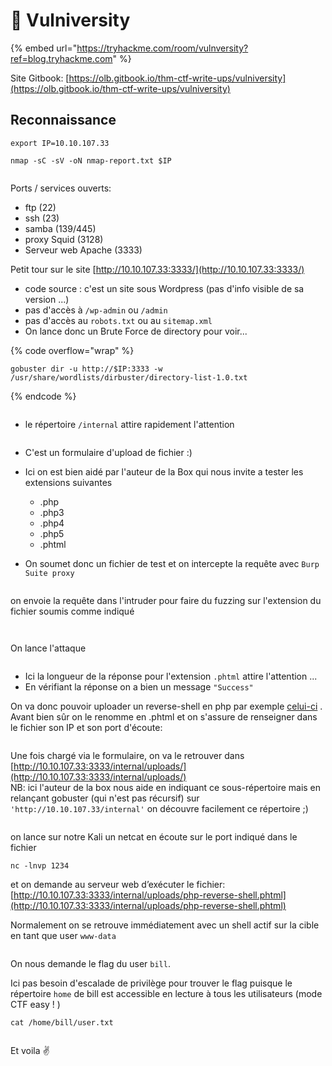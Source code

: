 # 🏫 Vulniversity

{% embed url="https://tryhackme.com/room/vulnversity?ref=blog.tryhackme.com" %}

Site Gitbook: [https://olb.gitbook.io/thm-ctf-write-ups/vulniversity](https://olb.gitbook.io/thm-ctf-write-ups/vulniversity)

## Reconnaissance

```
export IP=10.10.107.33
```

```
nmap -sC -sV -oN nmap-report.txt $IP
```

<figure><img src=".gitbook/assets/image (32).png" alt=""><figcaption></figcaption></figure>

Ports / services ouverts:

* ftp (22)
* ssh (23)
* samba (139/445)
* proxy Squid (3128)
* Serveur web Apache (3333)

Petit tour sur le site [http://10.10.107.33:3333/](http://10.10.107.33:3333/)

* code source : c'est un site sous Wordpress (pas d'info visible de sa version ...)
* pas d'accès à `/wp-admin` ou `/admin`
* pas d'accès au `robots.txt` ou au `sitemap.xml`
* On lance donc un Brute Force de directory pour voir...

{% code overflow="wrap" %}
```
gobuster dir -u http://$IP:3333 -w /usr/share/wordlists/dirbuster/directory-list-1.0.txt
```
{% endcode %}

<figure><img src=".gitbook/assets/image.png" alt=""><figcaption></figcaption></figure>

* le répertoire `/internal` attire rapidement l'attention

<figure><img src=".gitbook/assets/image (1).png" alt=""><figcaption></figcaption></figure>

* C'est un formulaire d'upload de fichier :)
*   Ici on est bien aidé par l'auteur de la Box qui nous invite a tester les extensions suivantes

    * .php
    * .php3
    * .php4
    * .php5
    * .phtml


* On soumet donc un fichier de test et on intercepte la requête avec `Burp Suite proxy`

<figure><img src=".gitbook/assets/image (3).png" alt=""><figcaption></figcaption></figure>

on envoie la requête dans l'intruder pour faire du fuzzing sur l'extension du fichier soumis  comme indiqué&#x20;

<figure><img src=".gitbook/assets/image (4).png" alt=""><figcaption></figcaption></figure>

<figure><img src=".gitbook/assets/image (5).png" alt=""><figcaption></figcaption></figure>

On lance l'attaque

<figure><img src=".gitbook/assets/image (6).png" alt=""><figcaption></figcaption></figure>

* Ici la longueur de la réponse pour l'extension `.phtml` attire l'attention ...
* En vérifiant la réponse on a bien un message `"Success"`

On va donc pouvoir uploader un reverse-shell en php par exemple [celui-ci](https://github.com/pentestmonkey/php-reverse-shell/blob/master/php-reverse-shell.php) . Avant bien sûr on le renomme en .phtml et on s'assure de renseigner dans le fichier son IP et son port d'écoute:

<figure><img src=".gitbook/assets/image (7).png" alt=""><figcaption></figcaption></figure>

Une fois chargé via le formulaire, on va le retrouver dans [http://10.10.107.33:3333/internal/uploads/](http://10.10.107.33:3333/internal/uploads/) \
NB: ici l'auteur de la box nous aide en indiquant ce sous-répertoire mais en relançant gobuster (qui n'est pas récursif) sur `'http://10.10.107.33/internal'` on découvre facilement ce répertoire ;)

<figure><img src=".gitbook/assets/image (8).png" alt=""><figcaption></figcaption></figure>

on lance sur notre Kali un netcat en écoute sur le port indiqué dans le fichier&#x20;

```
nc -lnvp 1234
```

et on demande au serveur web d’exécuter le fichier:  [http://10.10.107.33:3333/internal/uploads/php-reverse-shell.phtml](http://10.10.107.33:3333/internal/uploads/php-reverse-shell.phtml)

Normalement on se retrouve immédiatement  avec un shell actif sur la cible en tant que user `www-data`

<figure><img src=".gitbook/assets/image (9).png" alt=""><figcaption></figcaption></figure>

On nous demande le flag du user `bill`.

Ici pas besoin d'escalade de privilège pour trouver le flag puisque le répertoire `home` de bill est accessible en lecture à tous les utilisateurs (mode CTF easy ! )

```
cat /home/bill/user.txt
```

<figure><img src=".gitbook/assets/image (10).png" alt=""><figcaption></figcaption></figure>

Et voila :v:
